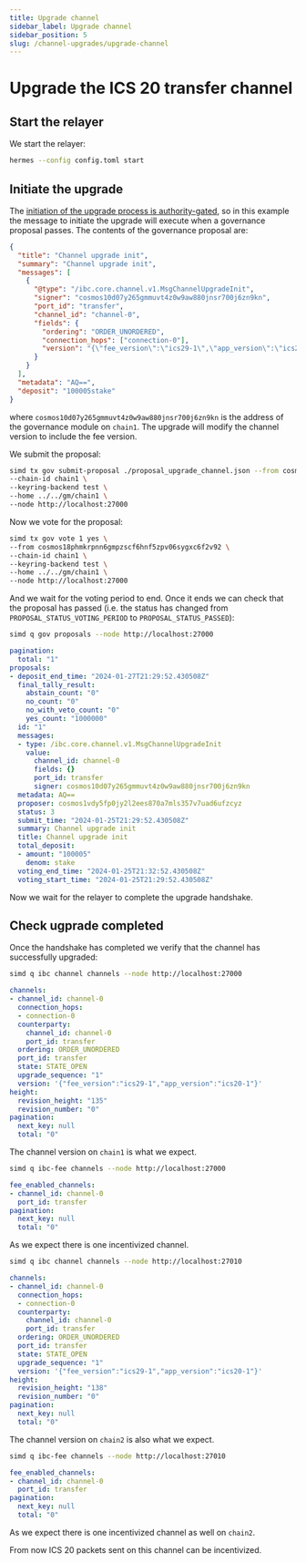 ```yaml
---
title: Upgrade channel
sidebar_label: Upgrade channel
sidebar_position: 5
slug: /channel-upgrades/upgrade-channel
---
```


# Upgrade the ICS 20 transfer channel

## Start the relayer

We start the relayer:

```bash
hermes --config config.toml start
```

## Initiate the upgrade

The [initiation of the upgrade process is authority-gated](https://ibc.cosmos.network/main/ibc/channel-upgrades#governance-gating-on-chanupgradeinit), so in this example the message to initiate the upgrade will execute when a governance proposal passes. The contents of the governance proposal are:

```json title=proposal.json
{
  "title": "Channel upgrade init",
  "summary": "Channel upgrade init",
  "messages": [
    {
      "@type": "/ibc.core.channel.v1.MsgChannelUpgradeInit",
      "signer": "cosmos10d07y265gmmuvt4z0w9aw880jnsr700j6zn9kn",
      "port_id": "transfer",
      "channel_id": "channel-0",
      "fields": {
        "ordering": "ORDER_UNORDERED",
        "connection_hops": ["connection-0"],
        "version": "{\"fee_version\":\"ics29-1\",\"app_version\":\"ics20-1\"}"
      }
    }
  ],
  "metadata": "AQ==",
  "deposit": "100005stake"
}
```

where `cosmos10d07y265gmmuvt4z0w9aw880jnsr700j6zn9kn` is the address of the governance module on `chain1`. The upgrade will modify the channel version to include the fee version.

We submit the proposal:

```bash
simd tx gov submit-proposal ./proposal_upgrade_channel.json --from cosmos1vdy5fp0jy2l2ees870a7mls357v7uad6ufzcyz \
--chain-id chain1 \
--keyring-backend test \
--home ../../gm/chain1 \
--node http://localhost:27000
```

Now we vote for the proposal:

```bash
simd tx gov vote 1 yes \
--from cosmos18phmkrpnn6gmpzscf6hnf5zpv06sygxc6f2v92 \
--chain-id chain1 \
--keyring-backend test \
--home ../../gm/chain1 \
--node http://localhost:27000
```

And we wait for the voting period to end. Once it ends we can check that the proposal has passed (i.e. the status has changed from `PROPOSAL_STATUS_VOTING_PERIOD` to `PROPOSAL_STATUS_PASSED`):

```bash
simd q gov proposals --node http://localhost:27000
```

```yaml
pagination:
  total: "1"
proposals:
- deposit_end_time: "2024-01-27T21:29:52.430508Z"
  final_tally_result:
    abstain_count: "0"
    no_count: "0"
    no_with_veto_count: "0"
    yes_count: "1000000"
  id: "1"
  messages:
  - type: /ibc.core.channel.v1.MsgChannelUpgradeInit
    value:
      channel_id: channel-0
      fields: {}
      port_id: transfer
      signer: cosmos10d07y265gmmuvt4z0w9aw880jnsr700j6zn9kn
  metadata: AQ==
  proposer: cosmos1vdy5fp0jy2l2ees870a7mls357v7uad6ufzcyz
  status: 3
  submit_time: "2024-01-25T21:29:52.430508Z"
  summary: Channel upgrade init
  title: Channel upgrade init
  total_deposit:
  - amount: "100005"
    denom: stake
  voting_end_time: "2024-01-25T21:32:52.430508Z"
  voting_start_time: "2024-01-25T21:29:52.430508Z"
```

Now we wait for the relayer to complete the upgrade handshake.

## Check ugprade completed

Once the handshake has completed we verify that the channel has successfully upgraded:

```bash
simd q ibc channel channels --node http://localhost:27000
```

```yaml
channels:
- channel_id: channel-0
  connection_hops:
  - connection-0
  counterparty:
    channel_id: channel-0
    port_id: transfer
  ordering: ORDER_UNORDERED
  port_id: transfer
  state: STATE_OPEN
  upgrade_sequence: "1"
  version: '{"fee_version":"ics29-1","app_version":"ics20-1"}'
height:
  revision_height: "135"
  revision_number: "0"
pagination:
  next_key: null
  total: "0"
```

The channel version on `chain1` is what we expect.

```bash
simd q ibc-fee channels --node http://localhost:27000
```

```yaml
fee_enabled_channels:
- channel_id: channel-0
  port_id: transfer
pagination:
  next_key: null
  total: "0"
```

As we expect there is one incentivized channel.

```bash
simd q ibc channel channels --node http://localhost:27010
```

```yaml
channels:
- channel_id: channel-0
  connection_hops:
  - connection-0
  counterparty:
    channel_id: channel-0
    port_id: transfer
  ordering: ORDER_UNORDERED
  port_id: transfer
  state: STATE_OPEN
  upgrade_sequence: "1"
  version: '{"fee_version":"ics29-1","app_version":"ics20-1"}'
height:
  revision_height: "138"
  revision_number: "0"
pagination:
  next_key: null
  total: "0"
```

The channel version on `chain2` is also what we expect.

```bash
simd q ibc-fee channels --node http://localhost:27010
```

```yaml
fee_enabled_channels:
- channel_id: channel-0
  port_id: transfer
pagination:
  next_key: null
  total: "0"
```

As we expect there is one incentivized channel as well on `chain2`.

From now ICS 20 packets sent on this channel can be incentivized.
